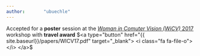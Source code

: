 ```yaml
---
author:       "ubuechle"
---
```

Accepted for a <b>poster</b> session at the <a href="https://wicvworkshop.github.io/"><em>Woman in Comuter Vision (WiCV)</em> 2017</a> workshop with <b>travel award</b>
$<a type="button" href="{{ site.baseurl}}/papers/WICV17.pdf" target="_blank">
  <i class="fa fa-file-o"></i>
</a>$
